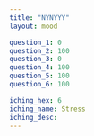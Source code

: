 ```yaml
---
title: "NYNYYY"
layout: mood

question_1: 0
question_2: 100
question_3: 0
question_4: 100
question_5: 100
question_6: 100

iching_hex: 6
iching_name: Stress
iching_desc: 
---
```


